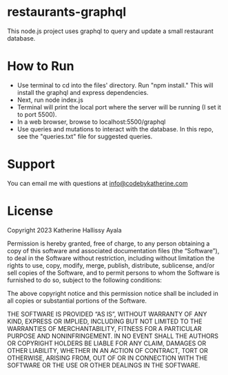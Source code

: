 # restaurants-graphql
This node.js project uses graphql to query and update a small restaurant database.

# How to Run
- Use terminal to cd into the files' directory.  Run "npm install."  This will install the graphql and express dependencies.  
- Next, run node index.js
- Terminal will print the local port where the server will be running (I set it to port 5500).
- In a web browser, browse to localhost:5500/graphql
- Use queries and mutations to interact with the database.  In this repo, see the "queries.txt" file for suggested queries.

# Support
You can email me with questions at info@codebykatherine.com

# License
Copyright 2023 Katherine Hallissy Ayala

Permission is hereby granted, free of charge, to any person obtaining a copy of this software and associated documentation files (the “Software”), to deal in the Software without restriction, including without limitation the rights to use, copy, modify, merge, publish, distribute, sublicense, and/or sell copies of the Software, and to permit persons to whom the Software is furnished to do so, subject to the following conditions:

The above copyright notice and this permission notice shall be included in all copies or substantial portions of the Software.

THE SOFTWARE IS PROVIDED “AS IS”, WITHOUT WARRANTY OF ANY KIND, EXPRESS OR IMPLIED, INCLUDING BUT NOT LIMITED TO THE WARRANTIES OF MERCHANTABILITY, FITNESS FOR A PARTICULAR PURPOSE AND NONINFRINGEMENT. IN NO EVENT SHALL THE AUTHORS OR COPYRIGHT HOLDERS BE LIABLE FOR ANY CLAIM, DAMAGES OR OTHER LIABILITY, WHETHER IN AN ACTION OF CONTRACT, TORT OR OTHERWISE, ARISING FROM, OUT OF OR IN CONNECTION WITH THE SOFTWARE OR THE USE OR OTHER DEALINGS IN THE SOFTWARE.
